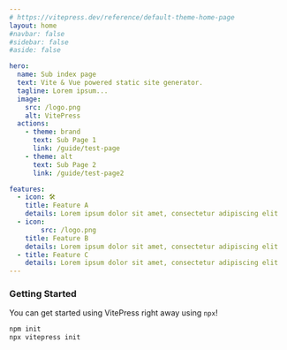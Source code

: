 ```yaml
---
# https://vitepress.dev/reference/default-theme-home-page
layout: home
#navbar: false
#sidebar: false
#aside: false

hero:
  name: Sub index page
  text: Vite & Vue powered static site generator.
  tagline: Lorem ipsum...
  image:
    src: /logo.png
    alt: VitePress
  actions:
    - theme: brand
      text: Sub Page 1
      link: /guide/test-page
    - theme: alt
      text: Sub Page 2
      link: /guide/test-page2

features:
  - icon: 🛠️
    title: Feature A
    details: Lorem ipsum dolor sit amet, consectetur adipiscing elit
  - icon: 
        src: /logo.png
    title: Feature B
    details: Lorem ipsum dolor sit amet, consectetur adipiscing elit
  - title: Feature C
    details: Lorem ipsum dolor sit amet, consectetur adipiscing elit
---
```


### Getting Started

You can get started using VitePress right away using `npx`!

```sh
npm init
npx vitepress init
```



